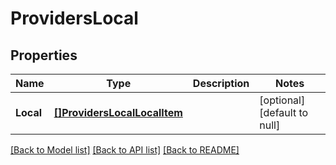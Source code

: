 # ProvidersLocal

## Properties
Name | Type | Description | Notes
------------ | ------------- | ------------- | -------------
**Local** | [**[]ProvidersLocalLocalItem**](ProvidersLocalLocalItem.md) |  | [optional] [default to null]

[[Back to Model list]](../README.md#documentation-for-models) [[Back to API list]](../README.md#documentation-for-api-endpoints) [[Back to README]](../README.md)


